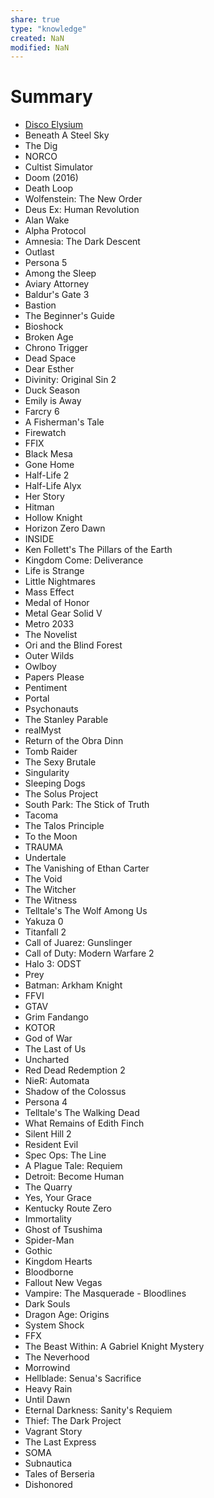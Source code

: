 ```yaml
---
share: true
type: "knowledge"
created: NaN 
modified: NaN
---
```

# Summary
 
 - [Disco Elysium](Disco%20Elysium.md)
 - Beneath A Steel Sky
 - The Dig
 - NORCO
 - Cultist Simulator
 - Doom (2016)
 - Death Loop
 - Wolfenstein: The New Order
 - Deus Ex: Human Revolution
 - Alan Wake
 - Alpha Protocol
 - Amnesia: The Dark Descent
 - Outlast
 - Persona 5
 - Among the Sleep
 - Aviary Attorney
 - Baldur's Gate 3
 - Bastion
 - The Beginner's Guide
 - Bioshock
 - Broken Age
 - Chrono Trigger
 - Dead Space
 - Dear Esther
 - Divinity: Original Sin 2
 - Duck Season
 - Emily is Away
 - Farcry 6
 - A Fisherman's Tale
 - Firewatch
 - FFIX
 - Black Mesa
 - Gone Home
 - Half-Life 2
 - Half-Life Alyx
 - Her Story
 - Hitman
 - Hollow Knight
 - Horizon Zero Dawn
 - INSIDE
 - Ken Follett's The Pillars of the Earth
 - Kingdom Come: Deliverance
 - Life is Strange
 - Little Nightmares
 - Mass Effect
 - Medal of Honor
 - Metal Gear Solid V
 - Metro 2033
 - The Novelist
 - Ori and the Blind Forest
 - Outer Wilds
 - Owlboy
 - Papers Please
 - Pentiment
 - Portal
 - Psychonauts
 - The Stanley Parable
 - realMyst
 - Return of the Obra Dinn
 - Tomb Raider
 - The Sexy Brutale
 - Singularity
 - Sleeping Dogs
 - The Solus Project
 - South Park: The Stick of Truth
 - Tacoma
 - The Talos Principle
 - To the Moon
 - TRAUMA
 - Undertale
 - The Vanishing of Ethan Carter
 - The Void
 - The Witcher
 - The Witness
 - Telltale's The Wolf Among Us
 - Yakuza 0
 - Titanfall 2
 - Call of Juarez: Gunslinger
 - Call of Duty: Modern Warfare 2
 - Halo 3: ODST
 - Prey
 - Batman: Arkham Knight
 - FFVI
 - GTAV
 - Grim Fandango
 - KOTOR
 - God of War
 - The Last of Us
 - Uncharted
 - Red Dead Redemption 2
 - NieR: Automata
 - Shadow of the Colossus
 - Persona 4
 - Telltale's The Walking Dead
 - What Remains of Edith Finch
 - Silent Hill 2
 - Resident Evil
 - Spec Ops: The Line
 - A Plague Tale: Requiem
 - Detroit: Become Human
 - The Quarry
 - Yes, Your Grace
 - Kentucky Route Zero
 - Immortality
 - Ghost of Tsushima
 - Spider-Man
 - Gothic
 - Kingdom Hearts
 - Bloodborne
 - Fallout New Vegas
 - Vampire: The Masquerade - Bloodlines
 - Dark Souls
 - Dragon Age: Origins
 - System Shock
 - FFX
 - The Beast Within: A Gabriel Knight Mystery
 - The Neverhood
 - Morrowind
 - Hellblade: Senua's Sacrifice
 - Heavy Rain
 - Until Dawn
 - Eternal Darkness: Sanity's Requiem
 - Thief: The Dark Project
 - Vagrant Story
 - The Last Express
 - SOMA
 - Subnautica
 - Tales of Berseria
 - Dishonored